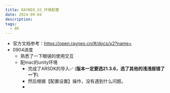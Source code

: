 ```yaml
---
title: RAYNEO_X2_环境配置
date: 2024-09-04
description: 
tags:
  - AR
---
```

- 官方文档参考：https://open.rayneo.cn/#/docs/x2?name=
- 0904进度
	- 熟悉了一下眼镜的使用交互
	- 配mac的unity环境
		- 完成了ARSDK的导入✅ (**版本一定要选21.3.6，选了其他的浅浅报错了一下**)
		- 然后根据【配置设置】操作，没有遇到什么问题。
		- 